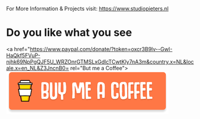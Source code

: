 
For More Information & Projects visit: https://www.studiopieters.nl

# Do you like what you see 

<a href="https://www.paypal.com/donate/?token=oxcr3B9lv--GwI-HaQkf5FVuP-njhk69NpPgQJF5U_WRZOnrGTMSLxGdlcTCwtKly7nA3m&country.x=NL&locale.x=en_NL&Z3JncnB0= rel="But me a Coffee">![Foo](https://raw.githubusercontent.com/AchimPieters/Fritzing-Custom-Parts/master/buymeacoffee.png)</a>
